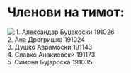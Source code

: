 # Членови на тимот:
<img align="left"  src="https://user-images.githubusercontent.com/94176106/141777065-82731fea-a282-4544-aba5-7e8f26a53588.png">  
1. Александар Буџакоски 191026 <br />
2. Ана Дрогришка 191024 <br />
3. Душко Аврамоски 191143 <br />
4. Славко Анакиевски 191173 <br />
5. Симона Бујароска 191035 <br />
